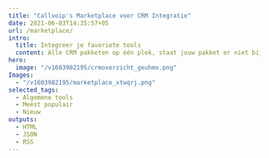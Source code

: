 ```yaml
---
title: "Callvoip's Marketplace voor CRM Integratie"
date: 2021-06-03T14:35:57+05
url: /marketplace/
intro:
  title: Integreer je favoriete tools
  content: Alle CRM pakketen op één plek, staat jouw pakket er niet bij? Neem <a href="/contact/">contact</a> op voor de mogelijkheden.
hero:
  image: "/v1603982195/crmoverzicht_geuhmx.png"
Images:
  - "/v1603982195/marketplace_xtwqrj.png"
selected_tags:
  - Algemene tools
  - Meest populair
  - Nieuw
outputs:
  - HTML
  - JSON
  - RSS
---
```

